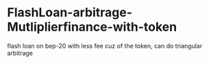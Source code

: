 # FlashLoan-arbitrage-Mutliplierfinance-with-token
flash loan on bep-20 with less fee cuz of the token, can do triangular arbitrage
